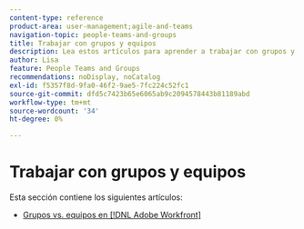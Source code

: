 ```yaml
---
content-type: reference
product-area: user-management;agile-and-teams
navigation-topic: people-teams-and-groups
title: Trabajar con grupos y equipos
description: Lea estos artículos para aprender a trabajar con grupos y equipos en Workfront.
author: Lisa
feature: People Teams and Groups
recommendations: noDisplay, noCatalog
exl-id: f5357f8d-9fa0-46f2-9ae5-7fc224c52fc1
source-git-commit: dfd5c7423b65e6065ab9c2094578443b81189abd
workflow-type: tm+mt
source-wordcount: '34'
ht-degree: 0%

---
```


# Trabajar con grupos y equipos

Esta sección contiene los siguientes artículos:

* [Grupos vs. equipos en  [!DNL Adobe Workfront]](../../people-teams-and-groups/work-with-groups-and-teams/understanding-differences-and-similarities-between-groups-and-teams.md)
